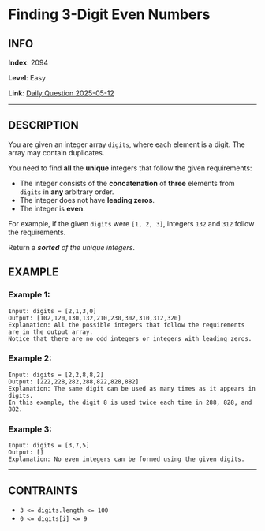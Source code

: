 # Finding 3-Digit Even Numbers

## INFO

**Index**: 2094

**Level**: Easy

**Link**: [Daily Question 2025-05-12](https://leetcode.com/problems/finding-3-digit-even-numbers/description/?envType=daily-question&envId=2025-05-12)

---

## DESCRIPTION

You are given an integer array `digits`, where each element is a digit. The array may contain duplicates.

You need to find **all** the **unique** integers that follow the given requirements:
- The integer consists of the **concatenation** of **three** elements from `digits` in **any** arbitrary order.
- The integer does not have **leading zeros**.
- The integer is **even**.

For example, if the given `digits` were `[1, 2, 3]`, integers `132` and `312` follow the requirements.

Return a ***sorted*** *of the unique integers*.

## EXAMPLE
### Example 1:

    Input: digits = [2,1,3,0]
    Output: [102,120,130,132,210,230,302,310,312,320]
    Explanation: All the possible integers that follow the requirements are in the output array. 
    Notice that there are no odd integers or integers with leading zeros.

### Example 2:

    Input: digits = [2,2,8,8,2]
    Output: [222,228,282,288,822,828,882]
    Explanation: The same digit can be used as many times as it appears in digits. 
    In this example, the digit 8 is used twice each time in 288, 828, and 882. 

### Example 3:

    Input: digits = [3,7,5]
    Output: []
    Explanation: No even integers can be formed using the given digits.

---

## CONTRAINTS

- `3 <= digits.length <= 100`
- `0 <= digits[i] <= 9`